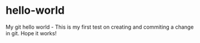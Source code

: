 # hello-world
My git hello world - 
This is my first test on creating and commiting a change in git.  Hope it works!

